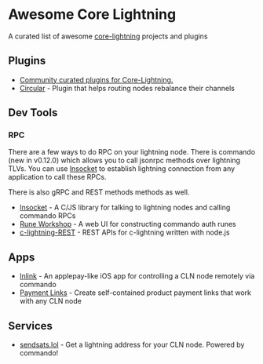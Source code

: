 
# Awesome Core Lightning

A curated list of awesome [core-lightning][cln] projects and plugins

[cln]: https://github.com/ElementsProject/lightning

## Plugins

* [Community curated plugins for Core-Lightning.][lightningd-plugins]
* [Circular][circular] - Plugin that helps routing nodes rebalance their channels

## Dev Tools

### RPC

There are a few ways to do RPC on your lightning node. There is commando (new in v0.12.0) which allows you to call jsonrpc methods over lightning TLVs. You can use [lnsocket][lnsocket] to establish lightning connection from any application to call these RPCs.

There is also gRPC and REST methods methods as well.

* [lnsocket][lnsocket] - A C/JS library for talking to lightning nodes and calling commando RPCs
* [Rune Workshop][rune-workshop] - A web UI for constructing commando auth runes
* [c-lightning-REST][cln-rest] - REST APIs for c-lightning written with node.js

## Apps

* [lnlink][lnlink] - An applepay-like iOS app for controlling a CLN node remotely via commando
* [Payment Links][payment-links] - Create self-contained product payment links that work with any CLN node

## Services

* [sendsats.lol][sendsats] - Get a lightning address for your CLN node. Powered by commando!


[lnlink]: https://lnlink.app
[payment-links]: http://lnlink.org
[circular]: https://github.com/giovannizotta/circular
[cln-rest]: https://github.com/Ride-The-Lightning/c-lightning-REST
[lightningd-plugins]: https://github.com/lightningd/plugins
[lnsocket]: https://github.com/jb55/lnsocket
[rune-workshop]: https://jb55.com/runes
[sendsats]: https://sendsats.lol

